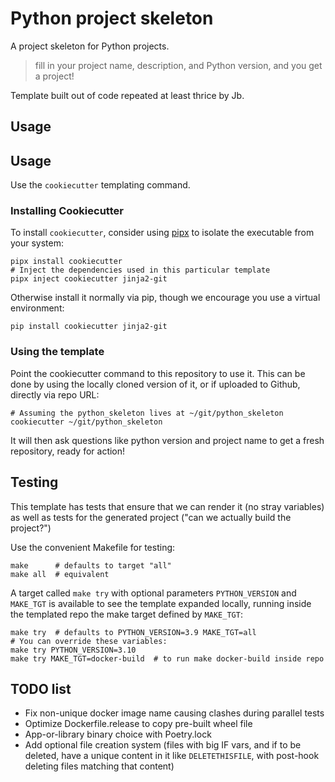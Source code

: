 # Python project skeleton

A project skeleton for Python projects.

> fill in your project name, description, and Python version, and you get a project!

Template built out of code repeated at least thrice by Jb.

## Usage
## Usage

Use the `cookiecutter` templating command.

### Installing Cookiecutter

To install `cookiecutter`, consider using [pipx](https://pypa.github.io/pipx/)
to isolate the executable from your system:

	pipx install cookiecutter
	# Inject the dependencies used in this particular template
	pipx inject cookiecutter jinja2-git

Otherwise install it normally via pip, though we encourage you use a virtual
environment:

	pip install cookiecutter jinja2-git

### Using the template

Point the cookiecutter command to this repository to use it. This can be done by
using the locally cloned version of it, or if uploaded to Github, directly via
repo URL:

	# Assuming the python_skeleton lives at ~/git/python_skeleton
	cookiecutter ~/git/python_skeleton

It will then ask questions like python version and project name to get a fresh
repository, ready for action!

## Testing

This template has tests that ensure that we can render it (no stray
variables) as well as tests for the generated project ("can we
actually build the project?")

Use the convenient Makefile for testing:

	make      # defaults to target "all"
	make all  # equivalent

A target called `make try` with optional parameters `PYTHON_VERSION` and
`MAKE_TGT` is available to see the template expanded locally, running inside the
templated repo the make target defined by `MAKE_TGT`:

	make try  # defaults to PYTHON_VERSION=3.9 MAKE_TGT=all
	# You can override these variables:
	make try PYTHON_VERSION=3.10
	make try MAKE_TGT=docker-build  # to run make docker-build inside repo

## TODO list

- Fix non-unique docker image name causing clashes during parallel tests
- Optimize Dockerfile.release to copy pre-built wheel file
- App-or-library binary choice with Poetry.lock
- Add optional file creation system (files with big IF vars, and if to be
  deleted, have a unique content in it like `DELETETHISFILE`, with post-hook
  deleting files matching that content)
